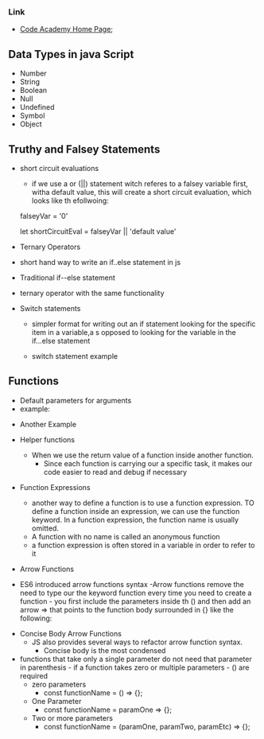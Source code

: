 ### Link

- [Code Academy Home Page](https://www.codecademy.com/learn);

## Data Types in java Script

- Number
- String
- Boolean
- Null
- Undefined
- Symbol
- Object

## Truthy and Falsey Statements

- short circuit evaluations

  - if we use a or (||) statement witch referes to a falsey variable first, witha  default value, this will create a short circuit evaluation, which looks like th efollwoing:
  
  falseyVar = '0'

  let shortCircuitEval = falseyVar || 'default value'

- Ternary Operators
- short hand way to write an if..else statement in js

- Traditional if--else statement

<!-- let isNightTime = true;
 
if (isNightTime) {
  console.log('Turn on the lights!');
} else {
  console.log('Turn off the lights!');
} -->

- ternary operator with the same functionality
<!-- isNightTime ? console.log('Turn on the lights!') : console.log('Turn off the lights!'); -->

- Switch statements
  - simpler format for writing out an if statement looking for the specific item in a variable,a s opposed to looking for the variable in the if...else statement

  - switch statement example

<!-- let athleteFinalPosition = 'second place';

switch (athleteFinalPosition) {
  case 'first place':
    console.log('You get the gold medal!');
    break;
  case 'second place':
    console.log('You get the silver medal!');
    break;
  case 'third place':
    console.log('You get the bronze medal!');
    break;
  default:
    console.log('No medal awarded.');
    break;
} -->

## Functions

- Default parameters for arguments
- example:

 <!--
function greeting (name = 'stranger') {
  console.log(`Hello, ${name}!`)
}

greeting('Nick') // Output: Hello, Nick!
greeting() // Output: Hello, stranger!  -->

- Another Example

<!--
function makeShoppingList(item1 = 'milk', item2 = 'bread', item3 = 'eggs') {
  console.log(`Remember to buy ${item1}`);
  console.log(`Remember to buy ${item2}`);
  console.log(`Remember to buy ${item3}`);
}

makeShoppingList('liquor', 'beer', 'hookers'); -->

- Helper functions
  - When we use the return value of a function inside another function.
    - Since each function is carrying our a specific task, it makes our code easier to read and debug if necessary
  
- Function Expressions
  - another way to define a function is to use a function expression. TO define a function inside an expression, we can use the function keyword. In a function expression, the function name is usually omitted.
  - A function with no name is called an anonymous function
  - a function expression is often stored in a variable in order to refer to it

- Arrow Functions
- ES6 introduced arrow functions syntax -Arrow functions remove the need to type our the keyword function every time you need to create a function - you first include the parameters inside th  () and then add an arrow => that points to the function body surrounded in {} like the following:

<!-- 
const rectangleArea = (width, height) => {
  let area = width * height;
  return area;
};
 -->

- Concise Body Arrow Functions
  - JS also provides several ways to refactor arrow function syntax.
    - Concise body is the most condensed
- functions that take only a single parameter do not need that parameter in parenthesis - if a function takes zero or multiple parameters - () are required
  - zero parameters
    - const functionName = () => {};
  - One Parameter
    - const functionName = paramOne => {};
  - Two or more parameters
    - const functionName = (paramOne, paramTwo, paramEtc) => {};
